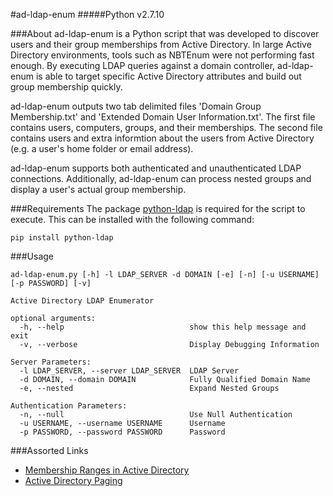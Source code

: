 #ad-ldap-enum
#####Python v2.7.10

###About
ad-ldap-enum is a Python script that was developed to discover users and their group memberships from Active Directory. In large Active Directory environments, tools such as NBTEnum were not performing fast enough. By executing LDAP queries against a domain controller, ad-ldap-enum is able to target specific Active Directory attributes and build out group membership quickly.

ad-ldap-enum outputs two tab delimited files 'Domain Group Membership.txt' and 'Extended Domain User Information.txt'. The first file contains users, computers, groups, and their memberships. The second file contains users and extra informtion about the users from Active Directory (e.g. a user's home folder or email address).

ad-ldap-enum supports both authenticated and unauthenticated LDAP connections. Additionally, ad-ldap-enum can process nested groups and display a user's actual group membership. 

###Requirements
The package [python-ldap](http://www.python-ldap.org/index.html) is required for the script to execute. This can be installed with the following command:
```
pip install python-ldap
````

###Usage
```
ad-ldap-enum.py [-h] -l LDAP_SERVER -d DOMAIN [-e] [-n] [-u USERNAME] [-p PASSWORD] [-v]

Active Directory LDAP Enumerator

optional arguments:
  -h, --help                            show this help message and exit
  -v, --verbose                         Display Debugging Information

Server Parameters:
  -l LDAP_SERVER, --server LDAP_SERVER  LDAP Server
  -d DOMAIN, --domain DOMAIN            Fully Qualified Domain Name
  -e, --nested                          Expand Nested Groups

Authentication Parameters:
  -n, --null                            Use Null Authentication
  -u USERNAME, --username USERNAME      Username
  -p PASSWORD, --password PASSWORD      Password
```


###Assorted Links
* [Membership Ranges in Active Directory](https://msdn.microsoft.com/en-us/library/Aa367017)
* [Active Directory Paging](https://technet.microsoft.com/en-us/library/Cc755809(v=WS.10).aspx#w2k3tr_adsrh_how_lhjt)
